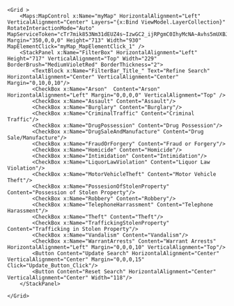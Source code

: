 ﻿<Page
    xmlns="http://schemas.microsoft.com/winfx/2006/xaml/presentation"
    xmlns:x="http://schemas.microsoft.com/winfx/2006/xaml"
    xmlns:local="using:Vigilance"
    xmlns:d="http://schemas.microsoft.com/expression/blend/2008"
    xmlns:mc="http://schemas.openxmlformats.org/markup-compatibility/2006"
    xmlns:Maps="using:Windows.UI.Xaml.Controls.Maps"
    x:Class="Vigilance.MainPage"
    mc:Ignorable="d"
    Background="{ThemeResource ApplicationPageBackgroundThemeBrush}">

    <Grid >
        <Maps:MapControl x:Name="myMap" HorizontalAlignment="Left" VerticalAlignment="Center" Layers="{x:Bind ViewModel.LayerCollection}" RotateInteractionMode="Auto"  MapServiceToken="cTr7mik853Nm31dEUZ4s~IzwGC2_ijRPgmC0IhyMcNA~Avhs5mUXBJtB7cnPm6FmPKVjaHqG7Pd7gesPUsxTQcCT9QLo7SRan4yGbUyxRETB" Margin="350,0,0,0" Height="713" Width="930" MapElementClick="myMap_MapElementClick_1" />
        <StackPanel x:Name="FilterBox" HorizontalAlignment="Left" Height="717" VerticalAlignment="Top" Width="229" BorderBrush="MediumVioletRed" BorderThickness="2">
            <TextBlock x:Name="FilterBar_Title_" Text="Refine Search" HorizontalAlignment="Center" VerticalAlignment="Center" Margin="0,10,0,10"/>
            <CheckBox x:Name="Arson"  Content="Arson" HorizontalAlignment="Left" Margin="0,0,0,0" VerticalAlignment="Top" />
            <CheckBox x:Name="Assault" Content="Assault"/>
            <CheckBox x:Name="Burglary" Content="Burglary"/>
            <CheckBox x:Name="CriminalTraffic" Content="Criminal Traffic"/>
            <CheckBox x:Name="DrugPossession" Content="Drug Possession"/>
            <CheckBox x:Name="DrugSaleAndManufacture" Content="Drug Sale/Manufacture"/>
            <CheckBox x:Name="FraudOrForgery" Content="Fraud or Forgery"/>
            <CheckBox x:Name="Homicide" Content="Homicide"/>
            <CheckBox x:Name="Intimidation" Content="Intimidation"/>
            <CheckBox x:Name="LiquorLawViolation" Content="Liquor Law Violation"/>
            <CheckBox x:Name="MotorVehicleTheft" Content="Motor Vehicle Theft"/>
            <CheckBox x:Name="PossesionOfStolenProperty" Content="Possession of Stolen Property"/>
            <CheckBox x:Name="Robbery" Content="Robbery"/>
            <CheckBox x:Name="TelephoneHarrassment" Content="Telephone Harassment"/>
            <CheckBox x:Name="Theft" Content="Theft"/>
            <CheckBox x:Name="TraffickingStolenProperty" Content="Trafficking in Stolen Property"/>
            <CheckBox x:Name="Vandalism" Content="Vandalism"/>
            <CheckBox x:Name="WarrantArrests" Content="Warrant Arrests" HorizontalAlignment="Left" Margin="0,0,0,10" VerticalAlignment="Top"/>
            <Button Content="Update Search" HorizontalAlignment="Center" VerticalAlignment="Center" Margin="0,0,0,15" Click="Update_Button_Click"/>
            <Button Content="Reset Search" HorizontalAlignment="Center" VerticalAlignment="Center" Width="118"/>
        </StackPanel>

    </Grid>
</Page>
